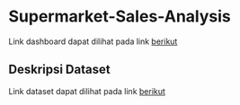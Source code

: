 # Supermarket-Sales-Analysis
Link dashboard dapat dilihat pada link [berikut](https://ryanwicaksono-batch003.herokuapp.com/)

## Deskripsi Dataset
Link dataset dapat dilihat pada link [berikut](https://www.kaggle.com/aungpyaeap/supermarket-sales)
